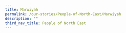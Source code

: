 ```yaml
---
title: Marwiyah
permalink: /our-stories/People-of-North-East/Marwiyah
description: ""
third_nav_title: People of North East
---
```

